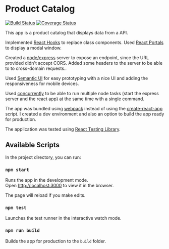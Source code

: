 # Product Catalog
[![Build Status](https://travis-ci.com/pakman198/product-catalog.svg?branch=master)](https://travis-ci.com/pakman198/product-catalog) [![Coverage Status](https://coveralls.io/repos/github/pakman198/product-catalog/badge.svg?branch=master)](https://coveralls.io/github/pakman198/product-catalog?branch=master)

This app is a product catalog that displays data from a API.

Implemented [React Hooks](https://reactjs.org/docs/hooks-intro.html) to replace class components. Used [React Portals](https://reactjs.org/docs/portals.html) to display a modal window.

Created a [node/express](https://expressjs.com/) server to expose an endpoint, since the URL provided didn't accept CORS. Added some headers to the server to be able to to cross-domain requests..

Used [Semantic UI](https://semantic-ui.com/) for easy prototyping with a nice UI and adding the responsiveness for mobile devices.

Used [concurrently](https://www.npmjs.com/package/concurrently) to be able to run multiple node tasks (start the express server and the react app) at the same time with a single command.

The app was bundled using [webpack](https://webpack.js.org/) instead of using the [create-react-app](https://github.com/facebook/create-react-app) script. I created a dev environment and also an option to build the app ready for production.

The application was tested using [React Testing Library](https://testing-library.com/).

## Available Scripts

In the project directory, you can run:

### `npm start`

Runs the app in the development mode.<br>
Open [http://localhost:3000](http://localhost:3000) to view it in the browser.

The page will reload if you make edits.

### `npm test` 

Launches the test runner in the interactive watch mode.<br>

### `npm run build`

Builds the app for production to the `build` folder.
